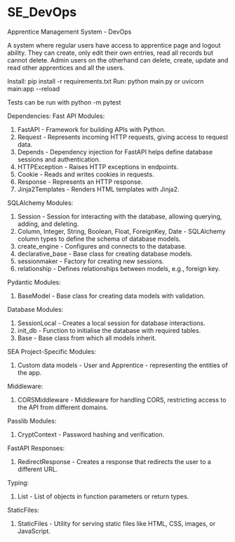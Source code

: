 # SE_DevOps

Apprentice Management System - DevOps

A system where regular users have access to apprentice page and logout ability. They can create, only edit their own entries, read all records but cannot delete. Admin users on the otherhand can delete, create, update and read other apprentices and all the users. 


Install: pip install -r requirements.txt
Run: python main.py or uvicorn main:app --reload

Tests can be run with python -m pytest 

Dependencies:
Fast API Modules:

1. FastAPI - Framework for building APIs with Python.
2. Request - Represents incoming HTTP requests, giving access to request data.
3. Depends - Dependency injection for FastAPI helps define database sessions and authentication.
4. HTTPException - Raises HTTP exceptions in endpoints.
5. Cookie - Reads and writes cookies in requests.
6. Response - Represents an HTTP response.
7. Jinja2Templates - Renders HTML templates with Jinja2.

SQLAlchemy Modules:

1. Session - Session for interacting with the database, allowing querying, adding, and deleting.
2. Column, Integer, String, Boolean, Float, ForeignKey, Date - SQLAlchemy column types to define the schema of database models.
3. create_engine - Configures and connects to the database.
4. declarative_base - Base class for creating database models.
5. sessionmaker - Factory for creating new sessions.
6. relationship - Defines relationships between models, e.g., foreign key.

Pydantic Modules:

1. BaseModel - Base class for creating data models with validation.


Database Modules:

1. SessionLocal - Creates a local session for database interactions.
2. init_db - Function to initialise the database with required tables.
3. Base - Base class from which all models inherit.

SEA Project-Specific Modules:
1. Custom data models - User and Apprentice - representing the entities of the app.


Middleware:

1. CORSMiddleware - Middleware for handling CORS, restricting access to the API from different domains.

Passlib Modules:
1. CryptContext - Password hashing and verification.

FastAPI Responses:

1. RedirectResponse - Creates a response that redirects the user to a different URL.

Typing:

1. List - List of objects in function parameters or return types.

StaticFiles:

1. StaticFiles - Utility for serving static files like HTML, CSS, images, or JavaScript.
